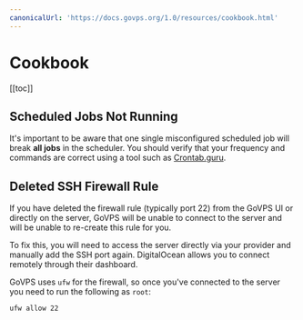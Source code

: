 ```yaml
---
canonicalUrl: 'https://docs.govps.org/1.0/resources/cookbook.html'
---
```

# Cookbook

[[toc]]

## Scheduled Jobs Not Running

It's important to be aware that one single misconfigured scheduled job will break **all jobs** in the scheduler. You should verify that your frequency and commands are correct using a tool such as [Crontab.guru](https://crontab.guru).

## Deleted SSH Firewall Rule

If you have deleted the firewall rule (typically port 22) from the GoVPS UI or directly on the server, GoVPS will be unable to connect to the server and will be unable to re-create this rule for you.

To fix this, you will need to access the server directly via your provider and manually add the SSH port again. DigitalOcean allows you to connect remotely through their dashboard.

GoVPS uses `ufw` for the firewall, so once you've connected to the server you need to run the following as `root`:

```bash
ufw allow 22
```